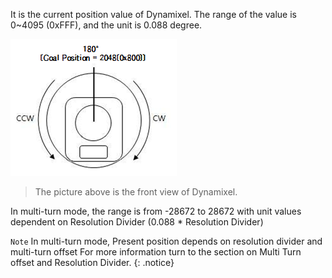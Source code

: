 It is the current position value of Dynamixel.
The range of the value is 0~4095 (0xFFF), and the unit is 0.088 degree.

![](/assets/images/dxl/mx/mx_position.png)

> The picture above is the front view of Dynamixel.

In multi-turn mode, the range is from -28672 to 28672 with unit values dependent on Resolution Divider (0.088 * Resolution Divider)

`Note` In multi-turn mode, Present position depends on resolution divider and multi-turn offset For more information turn to the section on Multi Turn offset and Resolution Divider.
{: .notice}
